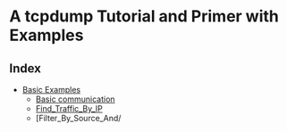 # A tcpdump Tutorial and Primer with Examples

## Index
- [Basic Examples](#Basic_Example)
	- [Basic communication](#Basic_Communication)
	- [Find_Traffic_By_IP](#Find_Traffic_By_IP)
	- [Filter_By_Source_And/
<!--stackedit_data:
eyJoaXN0b3J5IjpbLTEyOTUxNTk0NzddfQ==
-->